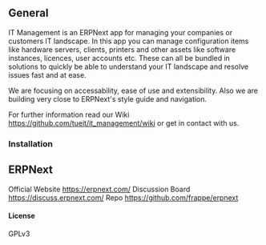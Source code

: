 ## General

IT Management is an ERPNext app for managing your companies or customers IT landscape. In this app you can manage configuration items like hardware servers, clients, printers and other assets like software instances, licences, user accounts etc. These can all be bundled in solutions to quickly be able to understand your IT landscape and resolve issues fast and at ease.

We are focusing on accessability, ease of use and extensibility. Also we are building very close to ERPNext's style guide and navigation.

For further information read our Wiki https://github.com/tueit/it_management/wiki or get in contact with us.

### Installation


## ERPNext
Official Website https://erpnext.com/
Discussion Board https://discuss.erpnext.com/
Repo https://github.com/frappe/erpnext


#### License

GPLv3
